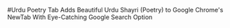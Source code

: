 #Urdu Poetry Tab
Adds Beautiful Urdu Shayri (Poetry) to Google Chrome's NewTab With Eye-Catching Google Search Option
